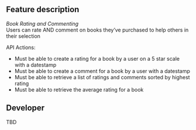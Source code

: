 ## Feature description

*Book Rating and Commenting*\
Users can rate AND comment on books they’ve purchased to help others in their selection

API Actions:
-	Must be able to create a rating for a book by a user on a 5 star scale with a datestamp
-	Must be able to create a comment for a book by a user with a datestamp
-	Must be able to retrieve a list of ratings and comments sorted by highest rating
-	Must be able to retrieve the average rating for a book


## Developer
TBD
